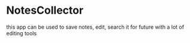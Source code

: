 # NotesCollector
this app can be used to save notes, edit, search it for future with a lot of editing tools
